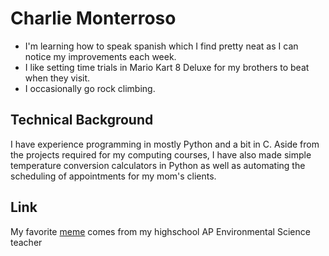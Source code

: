 # Charlie Monterroso
- I'm learning how to speak spanish which I find pretty neat as I can notice my improvements each week.
- I like setting time trials in Mario Kart 8 Deluxe for my brothers to beat when they visit.
- I occasionally go rock climbing.

## Technical Background
I have experience programming in mostly Python and a bit in C. Aside from the projects required for my computing courses, I have also made simple temperature conversion calculators in Python as well as automating the scheduling of appointments for my mom's clients.

## Link
My favorite [meme](https://apesvseverybody.com/cdn/shop/articles/APES_Eutrophication_Meme_1200x1200.jpg?v=1677782467) comes from my highschool AP Environmental Science teacher
